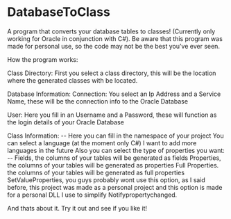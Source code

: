 # DatabaseToClass
A program that converts your database tables to classes! (Currently only working for Oracle in conjunction with C#). 
Be aware that this program was made for personal use, so the code may not be the best you've ever seen.

How the program works:

Class Directory:
First you select a class directory, this will be the location where the generated classes with be located.

Database Information:
Connection:
  You select an Ip Address and a Service Name, these will be the connection info to the Oracle Database

User:
  Here you fill in an Username and a Password, these will function as the login details of your Oracle Database

Class Information:
-- Here you can fill in the namespace of your project
   You can select a language (at the moment only C#) I want to add more languages  in the future
   Also you can select the type of properties you want:
   -- Fields, the columns of your tables will be generated as fields
       Properties, the columns of your tables will be generated as properties
       Full Properties. the columns of your tables will be generated as full properties
       SetValueProperties, you guys probably wont use this option, as I said before, this project was made as a personal project
                           and this option is made for a personal DLL I use to simplify Notifypropertychanged.

And thats about it. Try it out and see if you like it!
